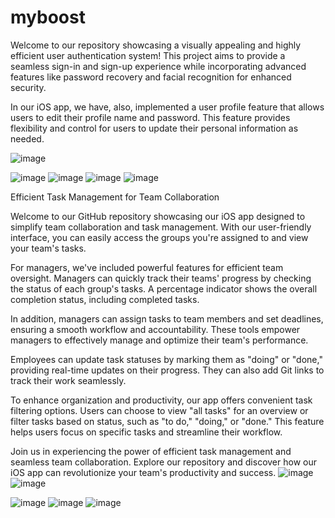 # myboost

Welcome to our repository showcasing a visually appealing and highly efficient user authentication system! This project aims to provide a seamless sign-in and sign-up experience while incorporating advanced features like password recovery and facial recognition for enhanced security.


In our iOS app, we have, also,  implemented a user profile feature that allows users to edit their profile name and password. This feature provides flexibility and control for users to update their personal information as needed. 

![image](https://github.com/HaythemDaoud/myboost/assets/93320493/11ca6748-5f89-446d-8e1f-f402868d718b)

![image](https://github.com/HaythemDaoud/myboost/assets/93320493/c58c90d7-0d26-487b-9792-ec8c976f6f29)
![image](https://github.com/HaythemDaoud/myboost/assets/93320493/ed7a5c59-26dd-4488-9582-a3d0e8e6e396)
![image](https://github.com/HaythemDaoud/myboost/assets/93320493/a24135cb-ce9d-4e7c-a09d-72de66c9860e)
![image](https://github.com/HaythemDaoud/myboost/assets/93320493/b2918e2f-8dc8-4fcc-9d33-8461e5ff8a23)



Efficient Task Management for Team Collaboration

Welcome to our GitHub repository showcasing our iOS app designed to simplify team collaboration and task management. With our user-friendly interface, you can easily access the groups you're assigned to and view your team's tasks.

For managers, we've included powerful features for efficient team oversight. Managers can quickly track their teams' progress by checking the status of each group's tasks. A percentage indicator shows the overall completion status, including completed tasks.

In addition, managers can assign tasks to team members and set deadlines, ensuring a smooth workflow and accountability. These tools empower managers to effectively manage and optimize their team's performance.

Employees can update task statuses by marking them as "doing" or "done," providing real-time updates on their progress. They can also add Git links to track their work seamlessly.

To enhance organization and productivity, our app offers convenient task filtering options. Users can choose to view "all tasks" for an overview or filter tasks based on status, such as "to do," "doing," or "done." This feature helps users focus on specific tasks and streamline their workflow.

Join us in experiencing the power of efficient task management and seamless team collaboration. Explore our repository and discover how our iOS app can revolutionize your team's productivity and success.
![image](https://github.com/HaythemDaoud/myboost/assets/93320493/3b98b06b-a400-4974-9e27-3288bb21149b)
![image](https://github.com/HaythemDaoud/myboost/assets/93320493/8841a4f3-fb45-4fbd-9f33-36c8b0fc0427)


![image](https://github.com/HaythemDaoud/myboost/assets/93320493/cca6cf37-8839-4fa0-a293-2174311b55a2)
![image](https://github.com/HaythemDaoud/myboost/assets/93320493/836b0dab-fe1c-41e4-8891-a8ad9da89fcf)
![image](https://github.com/HaythemDaoud/myboost/assets/93320493/d561daf6-56bf-4b67-a32b-0055e0c29600)

